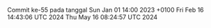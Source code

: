 Commit ke-55 pada tanggal Sun Jan 01 14:00 2023 +0100
Fri Feb 16 14:43:06 UTC 2024
Thu May 16 08:24:57 UTC 2024
